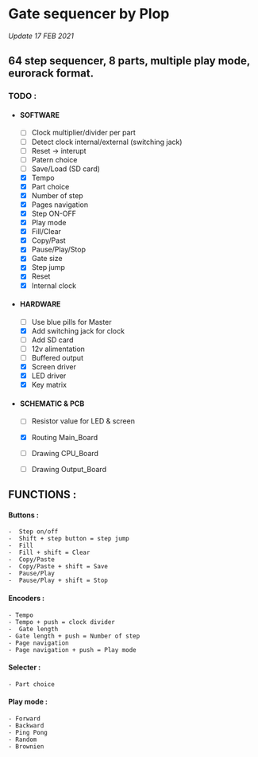 
#   Gate sequencer by Plop
  *Update 17 FEB 2021*

##   64 step sequencer, 8 parts, multiple play mode, eurorack format.


###   TODO :
- #### SOFTWARE
	 - [ ] Clock multiplier/divider per part
	 - [ ] Detect clock internal/external (switching jack)
	 - [ ] Reset -> interupt
	 - [ ] Patern choice
	 - [ ] Save/Load (SD card)
	 - [x] Tempo
	 - [x] Part choice
	 - [x] Number of step
	 - [x] Pages navigation
	 - [x] Step ON-OFF
	 - [x] Play mode
	 - [x] Fill/Clear
	 - [x] Copy/Past
	 - [x] Pause/Play/Stop
	 - [x] Gate size
	 - [x] Step jump
	 - [x] Reset
	 - [x] Internal clock
  
 - #### HARDWARE
	 - [ ] Use blue pills for Master
	 - [x] Add switching jack for clock
	 - [ ] Add SD card
	 - [ ] 12v alimentation
	 - [ ] Buffered output
	 - [x] Screen driver
	 - [x] LED driver
	 - [x] Key matrix
      
- ####     SCHEMATIC & PCB
	 - [ ] Resistor value for LED & screen
	 - [x] Routing Main_Board
	 - [ ] Drawing CPU_Board
	 - [ ] Drawing Output_Board



##   FUNCTIONS :
#### Buttons  :
	-  Step on/off
	-  Shift + step button = step jump
	-  Fill
	-  Fill + shift = Clear
	-  Copy/Paste
	-  Copy/Paste + shift = Save
	-  Pause/Play
	-  Pause/Play + shift = Stop
	    

#### Encoders :
	- Tempo
	- Tempo + push = clock divider
	-  Gate length
	- Gate length + push = Number of step
	- Page navigation
	- Page navigation + push = Play mode
	  
#### Selecter :
	- Part choice

#### Play mode :
	- Forward
	- Backward
	- Ping Pong
	- Random
	- Brownien
